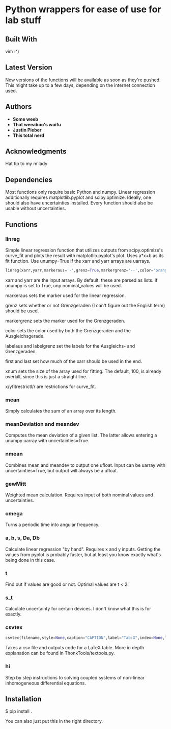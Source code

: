 # Python wrappers for ease of use for lab stuff

## Built With

vim :^)

## Latest Version

New versions of the functions will be available as soon as they're pushed. This might take up to a few days, depending on the internet connection used.

## Authors

* **Some weeb**
* **That weeaboo's waifu**
* **Justin Pieber**
* **This total nerd**

## Acknowledgments

Hat tip to my m'lady

## Dependencies

Most functions only require basic Python and numpy. Linear regression additionally requires matplotlib.pyplot and scipy.optimize. Ideally, one should also have uncertainties installed. Every function should also be usable without uncertainties. 

## Functions

### linreg

Simple linear regression function that utilizes outputs from scipy.optimize's curve_fit and plots the result with matplotlib.pyplot's plot. Uses a*x+b as its fit function. Use unumpy=True if the xarr and yarr arrays are uarrays.

````python
linreg(xarr,yarr,markeraus='-',grenz=True,markergrenz='--',color='orange',labelaus='Lineare Regression',labelgrenz=None,unumpy=False,first=0,last=-1,xnum=100,xfitrestrictl=None,xfitrestrictr=None,yfitrestrictl=None,yfitrestrictr=None,subplot=None)
````

xarr and yarr are the input arrays. By default, these are parsed as lists. If unumpy is set to True, unp.nominal_values will be used.

markeraus sets the marker used for the linear regression.

grenz sets whether or not Grenzgeraden (I can't figure out the English term) should be used.

markergrenz sets the marker used for the Grenzgeraden.

color sets the color used by both the Grenzgeraden and the Ausgleichsgerade.

labelaus and labelgrenz set the labels for the Ausgleichs- and Grenzgeraden.

first and last set how much of the xarr should be used in the end.

xnum sets the size of the array used for fitting. The default, 100, is already overkill, since this is just a straight line.

x/yfitrestrictl/r are restrictions for curve_fit.

### mean

Simply calculates the sum of an array over its length.

### meanDeviation and meandev

Computes the mean deviation of a given list. The latter allows entering a unumpy uarray with uncertainties=True.

### nmean

Combines mean and meandev to output one ufloat. Input can be uarray with uncertainties=True, but output will always be a ufloat.

### gewMitt

Weighted mean calculation.  Requires input of both nominal values and uncertainties.

### omega

Turns a periodic time into angular frequency.

### a, b, s, Da, Db

Calculate linear regression "by hand". Requires x and y inputs. Getting the values from pyplot is probably faster, but at least you know exactly what's being done in this case.

### t

Find out if values are good or not. Optimal values are t < 2.

### s_t

Calculate uncertainty for certain devices. I don't know what this is for exactly.

### csvtex

````python
csvtex(filename,style=None,caption="CAPTION",label="Tab:X",index=None,line_break=True,dec_comma=False)
````
Takes a csv file and outputs code for a LaTeX table. More in depth explanation can be found in ThonkTools/textools.py.

### hi

Step by step instructions to solving coupled systems of non-linear inhomogeneous differential equations.

## Installation

$ pip install .

You can also just put this in the right directory.


